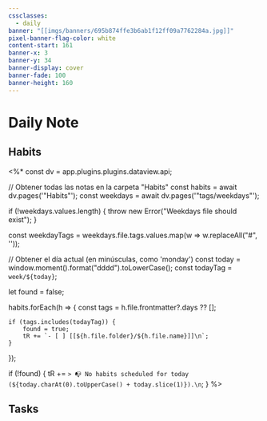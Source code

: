 ```yaml
---
cssclasses:
  - daily
banner: "[[imgs/banners/695b874ffe3b6ab1f12ff09a7762284a.jpg]]"
pixel-banner-flag-color: white
content-start: 161
banner-x: 3
banner-y: 34
banner-display: cover
banner-fade: 100
banner-height: 160
---
```

# Daily Note

## Habits

<%*
const dv = app.plugins.plugins.dataview.api;

// Obtener todas las notas en la carpeta "Habits"
const habits = await dv.pages('"Habits"');
const weekdays = await dv.pages('"tags/weekdays"');

if (!weekdays.values.length) {
	throw new Error("Weekdays file should exist");
}

const weekdayTags = weekdays.file.tags.values.map(w => w.replaceAll("#", ''));

// Obtener el día actual (en minúsculas, como 'monday')
const today = window.moment().format("dddd").toLowerCase();
const todayTag = `week/${today}`;

let found = false;

habits.forEach(h => {
	const tags = h.file.frontmatter?.days ?? [];

	if (tags.includes(todayTag)) {
		found = true;
		tR += `- [ ] [[${h.file.folder}/${h.file.name}]]\n`;
	}
});

if (!found) {
	tR += `> 📭 No habits scheduled for today (${today.charAt(0).toUpperCase() + today.slice(1)}).\n`;
}
%>

## Tasks

